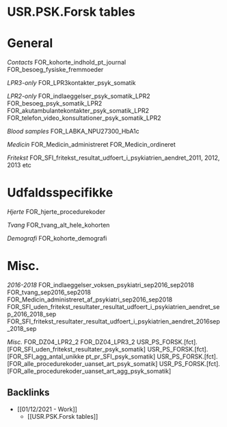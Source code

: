 # USR.PSK.Forsk tables
# General
*Contacts*
FOR_kohorte_indhold_pt_journal
FOR_besoeg_fysiske_fremmoeder

*LPR3-only*
FOR_LPR3kontakter_psyk_somatik

*LPR2-only*
FOR_indlaeggelser_psyk_somatik_LPR2
FOR_besoeg_psyk_somatik_LPR2
FOR_akutambulantekontakter_psyk_somatik_LPR2
FOR_telefon_video_konsultationer_psyk_somatik_LPR2

*Blood samples*
FOR_LABKA_NPU27300_HbA1c

*Medicin*
FOR_Medicin_administreret
FOR_Medicin_ordineret

*Fritekst*
FOR_SFI_fritekst_resultat_udfoert_i_psykiatrien_aendret_2011, 2012, 2013 etc

# Udfaldsspecifikke
*Hjerte*
FOR_hjerte_procedurekoder

*Tvang*
FOR_tvang_alt_hele_kohorten

*Demografi*
FOR_kohorte_demografi

# Misc.
*2016-2018*
FOR_indlaeggelser_voksen_psykiatri_sep2016_sep2018
FOR_tvang_sep2016_sep2018
FOR_Medicin_administreret_af_psykiatri_sep2016_sep2018
FOR_SFI_uden_fritekst_resultater_resultat_udfoert_i_psykiatrien_aendret_sep_2016_2018_sep
FOR_SFI_fritekst_resultater_resultat_udfoert_i_psykiatrien_aendret_2016sep_2018_sep

*Misc.*
FOR_DZ04_LPR2_2
FOR_DZ04_LPR3_2
USR_PS_FORSK.[fct].[FOR_SFI_uden_fritekst_resultater_psyk_somatik]
USR_PS_FORSK.[fct].[FOR_SFI_agg_antal_unikke pt_pr_SFI_psyk_somatik]
USR_PS_FORSK.[fct].[FOR_alle_procedurekoder_uanset_art_psyk_somatik]
USR_PS_FORSK.[fct].[FOR_alle_procedurekoder_uanset_art_agg_psyk_somatik]

## Backlinks
* [[01/12/2021 - Work]]
	* [[USR.PSK.Forsk tables]]

<!-- {BearID:0A2EEBBE-A8B2-4B83-A3F6-BE55767AF163-35692-0000053AE40145B6} -->
